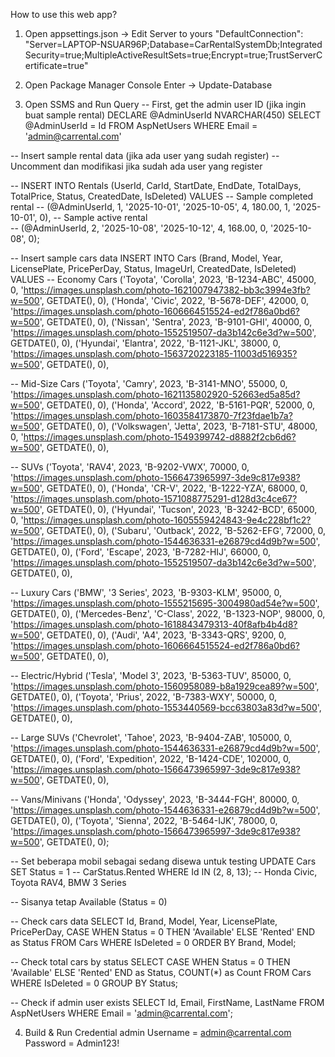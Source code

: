 How to use this web app?
1. Open appsettings.json -> Edit Server to yours
"DefaultConnection": "Server=LAPTOP-NSUAR96P;Database=CarRentalSystemDb;Integrated Security=true;MultipleActiveResultSets=true;Encrypt=true;TrustServerCertificate=true"

2. Open Package Manager Console
Enter -> Update-Database 

3. Open SSMS and Run Query
-- First, get the admin user ID (jika ingin buat sample rental)
DECLARE @AdminUserId NVARCHAR(450)
SELECT @AdminUserId = Id FROM AspNetUsers WHERE Email = 'admin@carrental.com'

-- Insert sample rental data (jika ada user yang sudah register)
-- Uncomment dan modifikasi jika sudah ada user yang register

-- INSERT INTO Rentals (UserId, CarId, StartDate, EndDate, TotalDays, TotalPrice, Status, CreatedDate, IsDeleted)
VALUES 
-- Sample completed rental
-- (@AdminUserId, 1, '2025-10-01', '2025-10-05', 4, 180.00, 1, '2025-10-01', 0),
-- Sample active rental  
-- (@AdminUserId, 2, '2025-10-08', '2025-10-12', 4, 168.00, 0, '2025-10-08', 0);

-- Insert sample cars data
INSERT INTO Cars (Brand, Model, Year, LicensePlate, PricePerDay, Status, ImageUrl, CreatedDate, IsDeleted)
VALUES 
-- Economy Cars
('Toyota', 'Corolla', 2023, 'B-1234-ABC', 45000, 0, 'https://images.unsplash.com/photo-1621007947382-bb3c3994e3fb?w=500', GETDATE(), 0),
('Honda', 'Civic', 2022, 'B-5678-DEF', 42000, 0, 'https://images.unsplash.com/photo-1606664515524-ed2f786a0bd6?w=500', GETDATE(), 0),
('Nissan', 'Sentra', 2023, 'B-9101-GHI', 40000, 0, 'https://images.unsplash.com/photo-1552519507-da3b142c6e3d?w=500', GETDATE(), 0),
('Hyundai', 'Elantra', 2022, 'B-1121-JKL', 38000, 0, 'https://images.unsplash.com/photo-1563720223185-11003d516935?w=500', GETDATE(), 0),

-- Mid-Size Cars
('Toyota', 'Camry', 2023, 'B-3141-MNO', 55000, 0, 'https://images.unsplash.com/photo-1621135802920-52663ed5a85d?w=500', GETDATE(), 0),
('Honda', 'Accord', 2022, 'B-5161-PQR', 52000, 0, 'https://images.unsplash.com/photo-1603584173870-7f23fdae1b7a?w=500', GETDATE(), 0),
('Volkswagen', 'Jetta', 2023, 'B-7181-STU', 48000, 0, 'https://images.unsplash.com/photo-1549399742-d8882f2cb6d6?w=500', GETDATE(), 0),

-- SUVs
('Toyota', 'RAV4', 2023, 'B-9202-VWX', 70000, 0, 'https://images.unsplash.com/photo-1566473965997-3de9c817e938?w=500', GETDATE(), 0),
('Honda', 'CR-V', 2022, 'B-1222-YZA', 68000, 0, 'https://images.unsplash.com/photo-1571088775291-d128d3c4ce67?w=500', GETDATE(), 0),
('Hyundai', 'Tucson', 2023, 'B-3242-BCD', 65000, 0, 'https://images.unsplash.com/photo-1605559424843-9e4c228bf1c2?w=500', GETDATE(), 0),
('Subaru', 'Outback', 2022, 'B-5262-EFG', 72000, 0, 'https://images.unsplash.com/photo-1544636331-e26879cd4d9b?w=500', GETDATE(), 0),
('Ford', 'Escape', 2023, 'B-7282-HIJ', 66000, 0, 'https://images.unsplash.com/photo-1552519507-da3b142c6e3d?w=500', GETDATE(), 0),

-- Luxury Cars
('BMW', '3 Series', 2023, 'B-9303-KLM', 95000, 0, 'https://images.unsplash.com/photo-1555215695-3004980ad54e?w=500', GETDATE(), 0),
('Mercedes-Benz', 'C-Class', 2022, 'B-1323-NOP', 98000, 0, 'https://images.unsplash.com/photo-1618843479313-40f8afb4b4d8?w=500', GETDATE(), 0),
('Audi', 'A4', 2023, 'B-3343-QRS', 9200, 0, 'https://images.unsplash.com/photo-1606664515524-ed2f786a0bd6?w=500', GETDATE(), 0),

-- Electric/Hybrid
('Tesla', 'Model 3', 2023, 'B-5363-TUV', 85000, 0, 'https://images.unsplash.com/photo-1560958089-b8a1929cea89?w=500', GETDATE(), 0),
('Toyota', 'Prius', 2022, 'B-7383-WXY', 50000, 0, 'https://images.unsplash.com/photo-1553440569-bcc63803a83d?w=500', GETDATE(), 0),

-- Large SUVs
('Chevrolet', 'Tahoe', 2023, 'B-9404-ZAB', 105000, 0, 'https://images.unsplash.com/photo-1544636331-e26879cd4d9b?w=500', GETDATE(), 0),
('Ford', 'Expedition', 2022, 'B-1424-CDE', 102000, 0, 'https://images.unsplash.com/photo-1566473965997-3de9c817e938?w=500', GETDATE(), 0),

-- Vans/Minivans
('Honda', 'Odyssey', 2023, 'B-3444-FGH', 80000, 0, 'https://images.unsplash.com/photo-1544636331-e26879cd4d9b?w=500', GETDATE(), 0),
('Toyota', 'Sienna', 2022, 'B-5464-IJK', 78000, 0, 'https://images.unsplash.com/photo-1566473965997-3de9c817e938?w=500', GETDATE(), 0);

-- Set beberapa mobil sebagai sedang disewa untuk testing
UPDATE Cars 
SET Status = 1 -- CarStatus.Rented
WHERE Id IN (2, 8, 13); -- Honda Civic, Toyota RAV4, BMW 3 Series

-- Sisanya tetap Available (Status = 0)

-- Check cars data
SELECT Id, Brand, Model, Year, LicensePlate, PricePerDay, 
       CASE WHEN Status = 0 THEN 'Available' ELSE 'Rented' END as Status
FROM Cars 
WHERE IsDeleted = 0
ORDER BY Brand, Model;

-- Check total cars by status
SELECT 
    CASE WHEN Status = 0 THEN 'Available' ELSE 'Rented' END as Status,
    COUNT(*) as Count
FROM Cars 
WHERE IsDeleted = 0
GROUP BY Status;

-- Check if admin user exists
SELECT Id, Email, FirstName, LastName FROM AspNetUsers WHERE Email = 'admin@carrental.com';

4. Build & Run
Credential admin
Username = admin@carrental.com
Password = Admin123!
